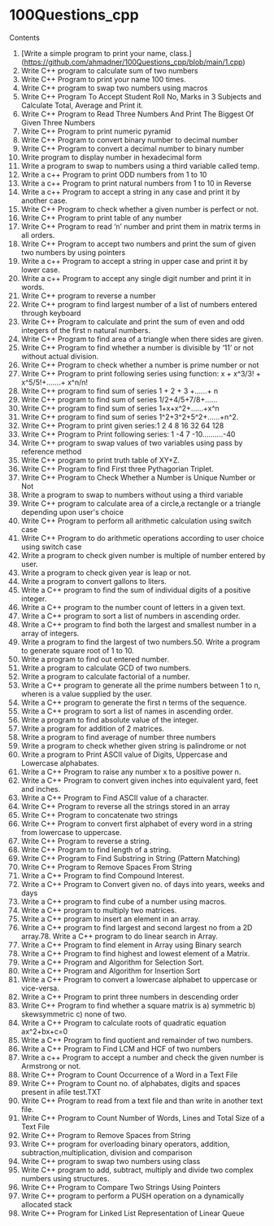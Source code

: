 # 100Questions_cpp

Contents
1. [Write a simple program to print your name, class.] (https://github.com/ahmadner/100Questions_cpp/blob/main/1.cpp)
2. Write C++ program to calculate sum of two numbers
3. Write C++ Program to print your name 100 times.
4. Write C++ program to swap two numbers using macros
5. Write C++ Program To Accept Student Roll No, Marks in 3 Subjects and Calculate Total, Average and Print it.
6. Write C++ Program to Read Three Numbers And Print The Biggest Of Given Three Numbers
7. Write C++ Program to print numeric pyramid
8. Write C++ Program to convert binary number to decimal number
9. Write C++ Program to convert a decimal number to binary number
10. Write program to display number in hexadecimal form
11. Write a program to swap to numbers using a third variable called temp.
12. Write a c++ Program to print ODD numbers from 1 to 10
13. Write a c++ Program to print natural numbers from 1 to 10 in Reverse
14. Write a c++ Program to accept a string in any case and print it by another case.
15. Write C++ Program to check whether a given number is perfect or not.
16. Write C++ Program to print table of any number
17. Write C++ Program to read ‘n’ number and print them in matrix terms in all orders.
18. Write C++ Program to accept two numbers and print the sum of given two numbers by using pointers
19. Write a c++ Program to accept a string in upper case and print it by lower case.
20. Write a c++ Program to accept any single digit number and print it in words.
21. Write C++ program to reverse a number
22. Write C++ program to find largest number of a list of numbers entered through keyboard
23. Write C++ Program to calculate and print the sum of even and odd integers of the first n natural numbers.
24. Write C++ Program to find area of a triangle when there sides are given.
25. Write C++ Program to find whether a number is divisible by ‘11’ or not without actual division.
26. Write C++ Program to check whether a number is prime number or not
27. Write C++ Program to print following series using function: x + x^3/3! + x^5/5!+.......+ x^n/n!
28. Write C++ program to find sum of series 1 + 2 + 3 +......+ n
29. Write C++ program to find sum of series 1/2+4/5+7/8+......
30. Write C++ program to find sum of series 1+x+x^2+......+x^n
31. Write C++ program to find sum of series 1^2+3^2+5^2+......+n^2.
32. Write C++ Program to print given series:1 2 4 8 16 32 64 128
33. Write C++ Program to Print following series: 1 -4 7 -10..........-40
34. Write C++ program to swap values of two variables using pass by reference method
35. Write C++ program to print truth table of XY+Z.
36. Write C++ Program to find First three Pythagorian Triplet.
37. Write C++ Program to Check Whether a Number is Unique Number or Not
38. Write a program to swap to numbers without using a third variable
39. Write C++ program to calculate area of a circle,a rectangle or a triangle depending upon user's choice
40. Write C++ Program to perform all arithmetic calculation using switch case
41. Write C++ Program to do arithmetic operations according to user choice using switch case
42. Write a program to check given number is multiple of number entered by user.
43. Write a program to check given year is leap or not.
44. Write a program to convert gallons to liters.
45. Write a C++ program to find the sum of individual digits of a positive integer.
46. Write a C++ program to the number count of letters in a given text.
47. Write a C++ program to sort a list of numbers in ascending order.
48. Write a C++ program to find both the largest and smallest number in a array of integers.
49. Write a program to find the largest of two numbers.50. Write a program to generate square root of 1 to 10.
51. Write a program to find out entered number.
52. Write a program to calculate GCD of two numbers.
53. Write a program to calculate factorial of a number.
54. Write a C++ program to generate all the prime numbers between 1 to n, wheren is a value supplied by the user.
55. Write a C++ program to generate the first n terms of the sequence.
56. Write a C++ program to sort a list of names in ascending order.
57. Write a program to find absolute value of the integer.
58. Write a program for addition of 2 matrices.
59. Write a program to find average of number three numbers
60. Write a program to check whether given string is palindrome or not
61. Write a program to Print ASCII value of Digits, Uppercase and Lowercase alphabates.
62. Write a C++ Program to raise any number x to a positive power n.
63. Write a C++ Program to convert given inches into equivalent yard, feet and inches.
64. Write a C++ Program to Find ASCII value of a character.
65. Write C++ Program to reverse all the strings stored in an array
66. Write C++ Program to concatenate two strings
67. Write C++ Program to convert first alphabet of every word in a string from lowercase to uppercase.
68. Write C++ Program to reverse a string.
69. Write C++ Program to find length of a string.
70. Write C++ Program to Find Substring in String (Pattern Matching)
71. Write C++ Program to Remove Spaces From String
72. Write a C++ Program to find Compound Interest.
73. Write a C++ Program to Convert given no. of days into years, weeks and days
74. Write a C++ program to find cube of a number using macros.
75. Write a C++ program to multiply two matrices.
76. Write a C++ program to insert an element in an array.
77. Write a C++ program to find largest and second largest no from a 2D array.78. Write a C++ program to do linear search in Array.
79. Write a C++ Program to find element in Array using Binary search
80. Write a C++ Program to find highest and lowest element of a Matrix.
81. Write a C++ Program and Algorithm for Selection Sort.
82. Write a C++ Program and Algorithm for Insertion Sort
83. Write a C++ Program to convert a lowercase alphabet to uppercase or vice-versa.
84. Write a C++ Program to print three numbers in descending order
85. Write C++ Program to find whether a square matrix is a) symmetric b) skewsymmetric c) none of two.
86. Write a C++ Program to calculate roots of quadratic equation ax^2+bx+c=0
87. Write a C++ Program to find quotient and remainder of two numbers.
88. Write a C++ Program to Find LCM and HCF of two numbers
89. Write a c++ Program to accept a number and check the given number is Armstrong or not.
90. Write C++ Program to Count Occurrence of a Word in a Text File
91. Write C++ Program to Count no. of alphabates, digits and spaces present in afile test.TXT
90. Write C++ Program to read from a text file and than write in another text file.
91. Write C++ Program to Count Number of Words, Lines and Total Size of a Text File
92. Write C++ Program to Remove Spaces from String
93. Write C++ program for overloading binary operators, addition, subtraction,multiplication, division and comparison
94. Write C++ program to swap two numbers using class
95. Write C++ program to add, subtract, multiply and divide two complex numbers using structures.
96. Write C++ Program to Compare Two Strings Using Pointers
99. Write C++ program to perform a PUSH operation on a dynamically allocated stack
100. Write C++ Program for Linked List Representation of Linear Queue
